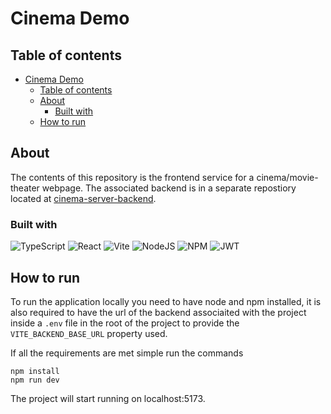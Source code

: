 # Cinema Demo

## Table of contents

- [Cinema Demo](#cinema-demo)
  - [Table of contents](#table-of-contents)
  - [About](#about)
    - [Built with](#built-with)
  - [How to run](#how-to-run)

## About

The contents of this repository is the frontend service for a cinema/movie-theater webpage. The associated backend is in a separate repostiory located at [cinema-server-backend](https://github.com/ScandiumSG/cinema_demo_backend).

### Built with
![TypeScript](https://img.shields.io/badge/typescript-%23007ACC.svg?style=for-the-badge&logo=typescript&logoColor=white)
![React](https://img.shields.io/badge/react-%2320232a.svg?style=for-the-badge&logo=react&logoColor=%2361DAFB)
![Vite](https://img.shields.io/badge/vite-%23646CFF.svg?style=for-the-badge&logo=vite&logoColor=white)
![NodeJS](https://img.shields.io/badge/node.js-6DA55F?style=for-the-badge&logo=node.js&logoColor=white)
![NPM](https://img.shields.io/badge/NPM-%23CB3837.svg?style=for-the-badge&logo=npm&logoColor=white)
![JWT](https://img.shields.io/badge/JWT-black?style=for-the-badge&logo=JSON%20web%20tokens)

## How to run

To run the application locally you need to have node and npm installed, it is also required to have the url of the backend associaited with the project inside a `.env` file in the root of the project to provide the `VITE_BACKEND_BASE_URL` property used. 

If all the requirements are met simple run the commands

``` #Bash
npm install
npm run dev
```

The project will start running on localhost:5173.

